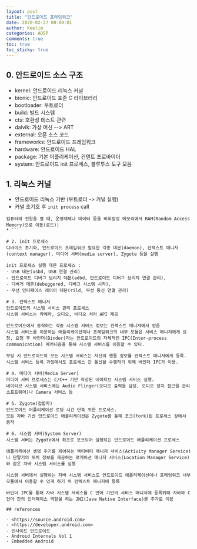```yaml
---
layout: post
title: "안드로이드 프레임워크"
date: 2020-02-27 00:00:01
author: Keelim
categories: AOSP
comments: true
toc: true
toc_sticky: true
---
```

## 0. 안드로이드 소스 구조

- kernel: 안드로이드 리눅스 커널
- bionic: 안드로이드 표준 C 라이브러리
- bootloader: 부트로더
- build: 빌드 시스템
- cts: 호환성 테스트 관련
- dalvik: 가상 머신 --> ART
- external: 오픈 소스 코드
- frameworks: 안드로이드 프레임워크
- hardware: 안드로이드 HAL
- package: 기본 어플리케이션, 컨텐트 프로바이더
- system: 안드로이드 init 프로세스, 블루투스 도구 모음

## 1. 리눅스 커널

- 안드로이드 리눅스 기반 (부트로더 -> 커널 실행)
- 커널 초기호 후  ```init process``` call

``` * 부트로더(boot loader, bootstrap, bootstrap loader)  
컴퓨터의 전원을 켤 때, 운영체제나 데이터 등을 비휘발성 메모리에서 RAM(Random Access Memory)으로 이동(로드)|  
* ```

# 2. init 프로세스
디바이스 초기화, 안드로이드 프레임워크 필요한 각종 데몬(daemon), 컨텍스트 매니저(context manager), 미디어 서버(media server), Zygote 등을 실행

init 프로세스 실행 데몬 프로세스 :
- USB 데몬(usbd, USB 연결 관리)
- 안드로이드 디버그 브리지 데몬(adbd, 안드로이드 디버그 브리지 연결 관리),
- 디버거 데몬(debuggered, 디버그 시스템 시작),
- 무선 인터페이스 레이어 데몬(rild, 무선 통신 연결 관리)

# 3. 컨텍스트 매니저
안드로이드의 시스템 서비스 관리 프로세스
시스템 서비스는 카메라, 오디오, 비디오 처리 API 제공

안드로이드에서 동작하는 각종 시스템 서비스 정보는 컨텍스트 매니저에서 얻음
시스템 서비스를 이용하는 애플리케이션이나 프레임워크의 내부 모듈은 서비스 매니저에게 요청, 요청 후 바인더(Binder)라는 안드로이드의 자체적인 IPC(Inter-process communication) 메커니즘을 통해 시스템 서비스를 이용할 수 있다.

부팅 시 안드로이드의 모든 시스템 서비스는 자신의 핸들 정보를 컨텍스트 매니저에게 등록. 시스템 서비스 등록 과정에서도 프로세스 간 통신을 수행하기 위해 바인더 IPC가 이용.

# 4. 미디어 서버(Media Server)
미디어 서버 프로세스는 C/C++ 기반 작성된 네이티브 시스템 서비스 실행.  
네이티브 시스템 서비스에는 Audio Flinger(오디오 출력을 담당, 오디오 장치 접근을 관리 소프트웨어)나 Camera 서비스 등

# 5. Zygote(접합자)
안드로이드 어플리케이션 로딩 시간 단축 위한 프로세스.
모든 자바 기반 안드로이드 애플리케이션은 Zygote를 통해 포크(fork)된 프로세스 상에서 동작

# 6. 시스템 서버(System Server)
시스템 서버는 Zygote에서 최초로 포크되어 실행되는 안드로이드 애플리케이션 프로세스

애플리케이션 생명 주기를 제어하는 액티비티 매니저 서비스(Activity Manager Service)나 단말기의 위치 정보를 제공하는 로케이션 매니저 서비스(Location Manager Service)와 같은 자바 시스템 서비스를 실행

시스템 서버에서 실행하는 자바 시스템 서비스도 안드로이드 애플리케이션이나 프레임워크 내부 모듈에서 이용할 수 있게 하기 위 컨텍스트 매니저에 등록

바인더 IPC를 통해 자바 시스템 서비스를 C 언어 기반의 서비스 매니저에 등록위해 자바와 C 언어 간의 인터페이스 역할을 하는 JNI(Java Native Interface)를 추가로 이용

## references

- <https://source.android.com>
- <https://developer.android.com>
- 인사이드 안드로이드
- Android Internals Vol 1
- Embedded Android

